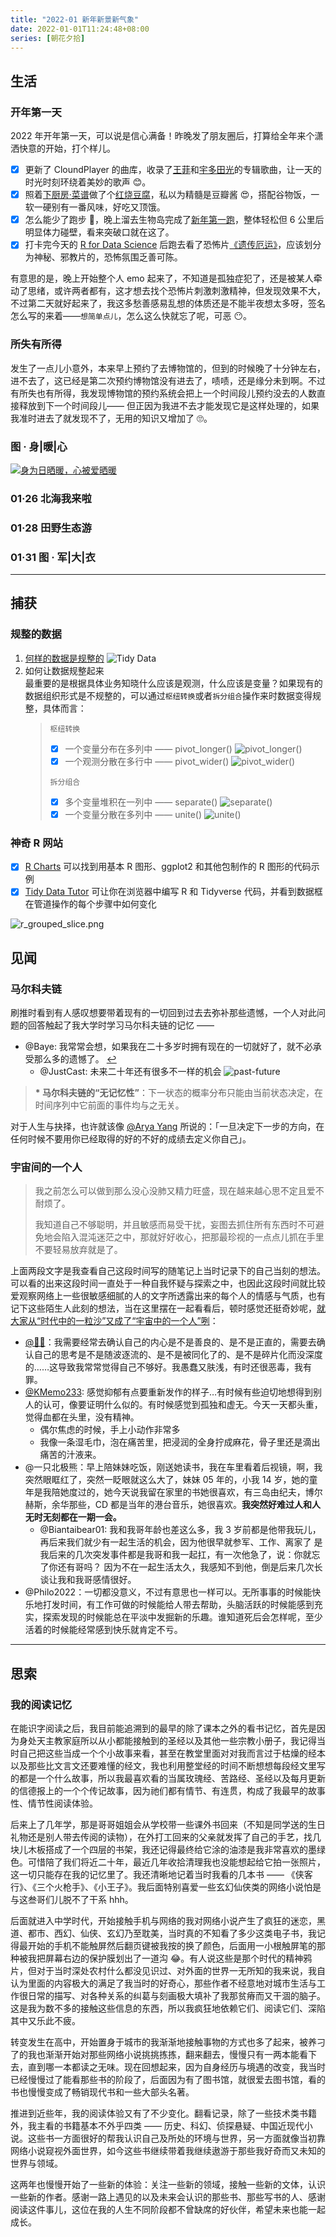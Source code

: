 ```yaml
---
title: "2022-01 新年新景新气象"
date: 2022-01-01T11:24:48+08:00
series: [朝花夕拾]
---
```


## 生活

### 开年第一天

2022 年开年第一天，可以说是信心满备！昨晚发了朋友圈后，打算给全年来个潇洒快意的开始，打个样儿。

- [x] 更新了 CloundPlayer 的曲库，收录了[王菲](https://1drv.ms/u/s!AlGH5JDDSwgthOEJ-B2DwLtJxi47QA?e=fso4cI)和[宇多田光](https://1drv.ms/u/s!AlGH5JDDSwgthN9cw5q4T_XqUZlxYQ?e=af58YA)的专辑歌曲，让一天的时光时刻环绕着美妙的歌声 😊。
- [x] 照着[下厨房·菜谱](http://www.xiachufang.com/recipe/102333700/)做了个[红烧豆腐](https://lh3.googleusercontent.com/1rXMzvWMnVrNmz0SApi_Bcm6Muv0ZJkfEdt4o8hKQg_g4o9TrknZ1Q3BecXxFkhoVKl3PXYqB98YXwZQtM7OibRBD04CyeovS5PNhTkJ9-MjBJ92cCP5_CGiMHBQ93fPvECmNUOyHuo9qeg6tYJdP0ejY-cHYm3KVuiOFUwhUE73dMacdfmVz6qaGlDOeXNl4jIfz0Iz3Y6UllHnovDd1iUHm9Yz41mrvnaCR1TuHG7LAd9Tua8iMytbO4gilnU1x028Jm2pvGAmVFF4NbwI0vbAdG2b6k8LJkeBpJCtpEWeZLRDoj8yLzavr8JExsd6pUBPszJgDNI-jqPrLLBNb6VhY0eoTuQF5jXD4UAAF9dF4ikYfkVbRpdhN_BseIm6FrXWyF3gPGOJXOAjvPHoaQ-yGBE4-vRlkaZQMmA8-pj8vTppr3LSBSbTJAcI8aD6LewvAV4KTLjBiW_aTl2Oy45a013e5aCWSSklEE1jHGu63U5K0AcQArcnSpA7puBip2f7kTPwb3ZxnjxtcjJF5YPkvZoYTZfKrBoJUzlSH6X3DcwIJxhu2RTWoWcZoqM5v3MloN2Th14lneLVvYPDN47IL5R__zaS99lmCo-jNIY9BL1Z9sIziMWauj8DYrxMONjixqk2PjvV8Clfq4pvJY_EiiQkN7ztZyqCB0nmD0boLT-z0daITJdAjlQIy0XFvTHpzUAO0obhPpaeZPI4qkU=w1398-h1048-no?authuser=0)，私以为精髓是豆瓣酱 😍，搭配谷物饭，一软一硬别有一番风味，好吃又顶饿。
- [x] 怎么能少了跑步 🏃‍，晚上溜去生物岛完成了[新年第一跑](https://www.strava.com/activities/6455556817?utm_content=89002569&utm_medium=referral)，整体轻松但 6 公里后明显体力碰壁，看来突破口就在这了。
- [x] 打卡完今天的 [R for Data Science](https://r4ds.had.co.nz/) 后跑去看了恐怖片[《遗传厄运》](https://movie.douban.com/subject/27621727/)，应该划分为神秘、邪教片的，恐怖氛围乏善可陈。

有意思的是，晚上开始整个人 emo 起来了，不知道是孤独症犯了，还是被某人牵动了思绪，或许两者都有，这才想去找个恐怖片刺激刺激精神，但发现效果不大，不过第二天就好起来了，我这多愁善感易乱想的体质还是不能半夜想太多呀，签名怎么写的来着——`想简单点儿`，怎么这么快就忘了呢，可恶 😶。

### 所失有所得

发生了一点儿小意外，本来早上预约了去博物馆的，但到的时候晚了十分钟左右，进不去了，这已经是第二次预约博物馆没有进去了，啧啧，还是缘分未到啊。不过有所失也有所得，我发现博物馆的预约系统会把上一个时间段儿预约没去的人数直接释放到下一个时间段儿—— 但正因为我进不去才能发现它是这样处理的，如果我准时进去了就发现不了，无用的知识又增加了 🙄。

### 图 · 身|暖|心

[![身为日晒暖，心被爱晒暖](https://lh3.googleusercontent.com/Lmx7VS7UZSlAETSM3_9JJw8k_MAv7Kar1jVkmyOmmdeOev-PcgeW1nD7Y_eOTqeKIDqjXRrI_asep1eaNT3m_Odd8aQftEkNc1vX44SDEZ_qa4R_4kzTb6FGzf9EM6q4V6Iwx3eIiYS2HIh3-Z--I5bxYUXfiyIU0fRvl_pPxqf7cjsRjxtqhwqFZEjryBC0VIkeQL8Ps9jG8MeCqPk69aPrui87oS1r2jCJFnvrNDo3jW6cyI9olyAZd3LqqwKlrmVJH0GyuhHbwkkmxNdnhf1bknaMcf3m4fGRxT_s9vIrDd-_4czcwO_whFogUCpdh3Vt0HIKzi6MqjoRsu7smrmdmyMa5CSVhcMOL062ilr884IlPU77Wgq-lhxCP7gCFpUnrL_MwALQ2uwlgL7pmtu5xU5iaLyrEeWO0vLw-gEGo5svfc-3-kKnwvRzRwYl93wras_k3uFpZFxOLb7KLqyU01mZBH0tKVoyzOplQ1C9iShKtG19qtZQfAyxfJkYMaA-wuUJOe50KAWXc59jNIv1vEDHLrqRqDmfINZTqcEg1Z7HxEBZ4sb3XZ5BCXuG0KUTptOiDNLImTCRqBuMAGC6yFXDpZFspQUFVb05-em53QDbGjkSD0CRVqh-vDG5JDiqD_-cQg6LowJIxzMc2XcHMENSOlJDBjQ4njE-cFzwzrA16dlH6fMpZ5G1cnCvozOUJ50j2CxzQq7dNDv9rGc=s1048-no?authuser=0)](https://photos.app.goo.gl/xNeESMjEHpmJc2p97)

### 01·26 北海我来啦

### 01·28 田野生态游

### 01·31 图 · 军|大|衣

---

## 捕获

### 规整的数据

1.  [何样的数据是规整的](https://en.wikipedia.org/wiki/Tidy_data)
    ![Tidy Data](https://d33wubrfki0l68.cloudfront.net/6f1ddb544fc5c69a2478e444ab8112fb0eea23f8/91adc/images/tidy-1.png "满足三原则的数据矩阵: 行对应于观测，列对应于变量, 交汇的单元格给出了该行观测对象的该列变量的测量值。")
2.  如何让数据规整起来  
    最重要的是根据具体业务知晓什么应该是观测，什么应该是变量？如果现有的数据组织形式是不规整的，可以通过`枢纽转换`或者`拆分组合`操作来时数据变得规整，具体而言：
    > `枢纽转换`
    >
    > - [x] 一个变量分布在多列中 —— pivot_longer()
    >       ![pivot_longer()](https://d33wubrfki0l68.cloudfront.net/3aea19108d39606bbe49981acda07696c0c7fcd8/2de65/images/tidy-9.png "Pivoting table4 into a longer, tidy form.")
    > - [x] 一个观测分散在多行中 —— pivot_wider()
    >       ![pivot_wider()](https://d33wubrfki0l68.cloudfront.net/8350f0dda414629b9d6c354f87acf5c5f722be43/bcb84/images/tidy-8.png "Pivoting table2 into a wider, tidy form.")
    >
    > `拆分组合`
    >
    > - [x] 多个变量堆积在一列中 —— separate()
    >       ![separate()](https://d33wubrfki0l68.cloudfront.net/f6fca537e77896868fedcd85d9d01031930d76c9/637d9/images/tidy-17.png "Separating table3 makes it tidy")
    > - [x] 一个变量分散在多列中 —— unite()
    >       ![unite()](https://d33wubrfki0l68.cloudfront.net/3d98d3ba019fed3f9ee328284568d4508e479ef8/0b3e6/images/tidy-18.png "Uniting table5 makes it tidy")

### 神奇 R 网站

- [x] [R Charts](https://r-charts.com/) 可以找到用基本 R 图形、ggplot2 和其他包制作的 R 图形的代码示例
- [x] [Tidy Data Tutor](https://tidydatatutor.com/) 可让你在浏览器中编写 R 和 Tidyverse 代码，并看到数据框在管道操作的每个步骤中如何变化

![r_grouped_slice.png](https://tidydatatutor.com/images/r_grouped_slice.png "group_by() %>% slice()")

## 见闻

### 马尔科夫链

刷推时看到有人感叹想要带着现有的一切回到过去去弥补那些遗憾，一个人对此问题的回答触起了我大学时学习马尔科夫链的记忆 ——

- @Baye: 我常常会想，如果我在二十多岁时拥有现在的一切就好了，就不必承受那么多的遗憾了。 [↩︎](https://twitter.com/waylybaye/status/1509836573436948487)
  - @JustCast: 未来二十年还有很多不一样的机会
    ![past-future](https://image-host-1255524710.cos.ap-beijing.myqcloud.com/img/20220403123908.png "Life is a Markov chain.")

> **\* 马尔科夫链的“无记忆性”**：下一状态的概率分布只能由当前状态决定，在时间序列中它前面的事件均与之无关。

对于人生与抉择，也许就该像 [@Arya Yang](https://twitter.com/yangyangswift/status/1509738412915703811?s=20&t=3ciNEvO2_cjxH6FiJGemew) 所说的：「一旦决定下一步的方向，在任何时候不要用你已经取得的好的不好的成绩去定义你自己」。

### 宇宙间的一个人

> 我之前怎么可以做到那么没心没肺又精力旺盛，现在越来越心思不定且爱不耐烦了。
>
> 我知道自己不够聪明，并且敏感而易受干扰，妄图去抓住所有东西时不可避免地会陷入混沌迷茫之中，那就好好收心，把那最珍视的一点点儿抓在手里不要轻易放弃就是了。

上面两段文字是我查看自己这段时间写的随笔记上当时记录下的自己当刻的想法。可以看的出来这段时间一直处于一种自我怀疑与探索之中，也因此这段时间就比较爱观察网络上一些很敏感细腻的人的文字所透露出来的每个人的情感与气质，也有记下这些陌生人此刻的想法，当在这里摆在一起看看后，顿时感觉还挺奇妙呢，<u>就大家从“时代中的一粒沙”又成了“宇宙中的一个人”咧</u>：

- [@💙💛](https://twitter.com/null_rina/status/1513914227949400065)：我需要经常去确认自己的内心是不是善良的、是不是正直的，需要去确认自己的思考是不是随波逐流的、是不是被同化了的、是不是碎片化而没深度的……这导致我常常觉得自己不够好。我愚蠢又肤浅，有时还很恶毒，我有罪。
- [@KMemo233](https://twitter.com/KMemo233/status/1514110032706617348): 感觉抑郁有点要重新发作的样子…有时候有些迫切地想得到别人的认可，像要证明什么似的。有时候感觉到孤独和虚无。今天一天都头重，觉得血都在头里，没有精神。
  - 偶尔焦虑的时候，手上小动作非常多
  - 我像一条湿毛巾，泡在痛苦里，把浸润的全身拧成麻花，骨子里还是滴出痛苦的汁液来。
- @一只北极熊：早上陪妹妹吃饭，刚送她读书，我在车里看着后视镜，啊，我突然眼眶红了，突然一眨眼就这么大了，妹妹 05 年的，小我 14 岁，她的童年是我陪她度过的，她今天说我留在家里的书她很喜欢，有三岛由纪夫，博尔赫斯，余华那些，CD 都是当年的港台音乐，她很喜欢。**我突然好难过人和人无时无刻都在一期一会。**
  - @Biantaibear01: 我和我哥年龄也差这么多，我 3 岁前都是他带我玩儿，再后来我们就少有一起生活的机会，因为他很早就参军、工作、离家了 是我后来的几次突发事件都是我哥和我一起扛，有一次他急了，说：你就忘了你还有哥吗？ 因为不在一起生活太久，我感知不到他，倒是后来几次长谈让我和我哥感情很好。
- @Philo2022：一切都没意义，不过有意思也一样可以。无所事事的时候能快乐地打发时间，有工作可做的时候能给人带去帮助，头脑活跃的时候能感到充实，探索发现的时候能总在平淡中发掘新的乐趣。谁知道死后会怎样呢，至少活着的时候能经常感到快乐就肯定不亏。

---

## 思索

### 我的阅读记忆

在能识字阅读之后，我目前能追溯到的最早的除了课本之外的看书记忆，首先是因为身处天主教家庭所以从小都能接触到的圣经以及其他一些宗教小册子，我记得当时自己把这些当成一个个小故事来看，甚至在教堂里面对对我而言过于枯燥的经本以及那些比文言文还要难懂的经文，我也利用整堂经的时间不断想想每段经文里写的都是一个什么故事，所以我最喜欢看的当属玫瑰经、苦路经、圣经以及每月更新的信德报上的一个个传记故事，因为祂们都有情节、有连贯，构成了我最早的故事性、情节性阅读体验。

后来上了几年学，那是哥哥姐姐会从学校带一些课外书回来（不知是同学送的生日礼物还是别人带去传阅的读物），在外打工回来的父亲就发挥了自己的手艺，找几块儿木板搭成了一个四层的书架，我还记得最终给它涂的油漆是我非常喜欢的墨绿色。可惜陪了我们将近二十年，最近几年收拾清理我也没能想起给它拍一张照片，这一切只能存在我的记忆里了。我还清晰地记着当时我看的几本书 —— 《侠客行》、《三个火枪手》、《小王子》。我后面特别喜爱一些玄幻仙侠类的网络小说怕是与这叁哥们儿脱不了干系 hhh。

后面就进入中学时代，开始接触手机与网络的我对网络小说产生了疯狂的迷恋，黑道、都市、西幻、仙侠、玄幻乃至耽美，当时真的不知看了多少这类电子书，我记得最开始的手机不能触屏然后翻页键被我按的换了颜色，后面用一小根触屏笔的那种被我把屏幕右边的保护膜划出了一道沟 😂。有人说这些是那个时代的精神鸦片，但对于当时深处农村什么都没见识过、对外面的世界一无所知的我来说，我自认为里面的内容极大的满足了我当时的好奇心，那些作者不经意地对城市生活与工作很日常的描写、对各种关系的纠葛与刻画极大填补了我那贫瘠而又干涸的脑子。这是我为数不多的接触这些信息的东西，所以我疯狂地依赖它们、阅读它们、深陷其中又乐此不疲。

转变发生在高中，开始置身于城市的我渐渐地接触事物的方式也多了起来，被养刁了的我也渐渐开始对那些网络小说挑挑拣拣，翻来翻去，慢慢只有一两本能看下去，直到哪一本都读之无味。现在回想起来，因为自身经历与境遇的改变，我当时已经慢慢过了能看那些书的阶段了，后面因为有了图书馆，就很爱去图书馆，看的书也慢慢变成了畅销现代书和一些大部头名著。

推进到近些年，我的阅读体验又有了不少变化。翻看记录，除了一些技术类书籍外，我主看的书籍基本不外乎四类 —— 历史、科幻、侦探悬疑、中国近现代小说。这些书一方面很好的帮我认识自己及所处的环境与世界，另一方面就像当初靠网络小说窥视外面世界，如今这些书继续带着我继续遨游于那些我好奇而又未知的世界与领域。

这两年也慢慢开始了一些新的体验：关注一些新的领域，接触一些新的文体，认识一些新的作者。感谢一路上遇见的以及未来会认识的那些书、那些写书的人、感谢阅读这件事儿，这位在我的人生不同阶段都不曾缺席的好伙伴，希望未来也能一起成长。
